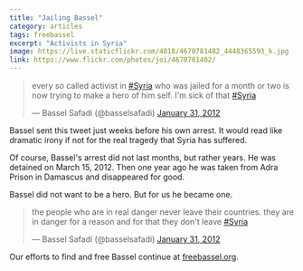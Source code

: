 ```yaml
---
title: "Jailing Bassel"
category: articles
tags: freebassel
excerpt: "Activists in Syria"
image: https://live.staticflickr.com/4018/4670781482_4448365593_k.jpg
link: https://www.flickr.com/photos/joi/4670781482/
---
```

<blockquote class="twitter-tweet" data-lang="en"><p lang="en" dir="ltr">every so called activist in <a href="https://twitter.com/hashtag/Syria?src=hash">#Syria</a> who was jailed for a month or two is now trying to make a hero of him self. I&#39;m sick of that <a href="https://twitter.com/hashtag/Syria?src=hash">#Syria</a></p>&mdash; Bassel Safadi (@basselsafadi) <a href="https://twitter.com/basselsafadi/status/164354870567116800">January 31, 2012</a></blockquote>

Bassel sent this tweet just weeks before his own arrest. It would read like
dramatic irony if not for the real tragedy that Syria has suffered.

Of course, Bassel's arrest did not last months, but rather years. He was
detained on March 15, 2012. Then one year ago he was taken from Adra Prison
in Damascus and disappeared for good.

Bassel did not want to be a hero. But for us he became one.

<blockquote class="twitter-tweet" data-lang="en"><p lang="en" dir="ltr">the people who are in real danger never leave their countries. they are in danger for a reason and for that they don&#39;t leave <a href="https://twitter.com/hashtag/Syria?src=hash">#Syria</a></p>&mdash; Bassel Safadi (@basselsafadi) <a href="https://twitter.com/basselsafadi/status/164355948582932480">January 31, 2012</a></blockquote>

Our efforts to find and free Bassel continue
at [freebassel.org](http://freebassel.org/).
